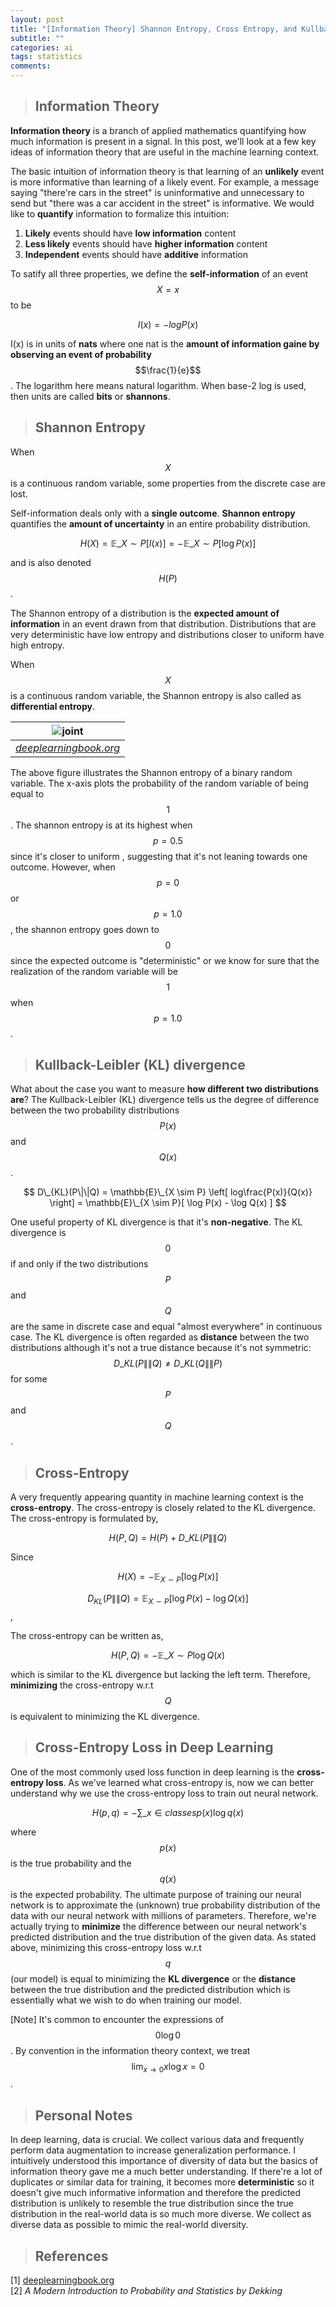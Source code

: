 ```yaml
---
layout: post
title: "[Information Theory] Shannon Entropy, Cross Entropy, and Kullback-Leibler(KL) Divergence"
subtitle: ""
categories: ai
tags: statistics
comments:
---
```


> ## Information Theory

**Information theory** is a branch of applied mathematics quantifying how much information is present in a signal. In this post, we'll look at a few key ideas of information theory that are useful in the machine learning context.

The basic intuition of information theory is that learning of an **unlikely** event is more informative than learning of a likely event. For example, a message saying "there're cars in the street" is uninformative and unnecessary to send but "there was a car accident in the street" is informative. We would like to **quantify** information to formalize this intuition:

1. **Likely** events should have **low information** content
2. **Less likely** events should have **higher information** content
3. **Independent** events should have **additive** information

To satify all three properties, we define the **self-information** of an event $$X=x$$ to be

$$ I(x) = -logP(x) $$

I(x) is in units of **nats** where one nat is the **amount of information gaine by observing an event of probability** $$\frac{1}{e}$$. The logarithm here means natural logarithm. When base-2 log is used, then units are called **bits** or **shannons**.

> ## Shannon Entropy

When $$X$$ is a continuous random variable, some properties from the discrete case are lost.

Self-information deals only with a **single outcome**. **Shannon entropy** quantifies the **amount of uncertainty** in an entire probability distribution.

$$ H(X) = \mathbb{E}\_{X \sim P}[ I(x) ] = -\mathbb{E}\_{X \sim P}[ \log P(x) ] $$

and is also denoted $$H(P)$$.

The Shannon entropy of a distribution is the **expected amount of information** in an event drawn from that distribution. Distributions that are very deterministic have low entropy and distributions closer to uniform have high entropy.

When $$X$$ is a continuous random variable, the Shannon entropy is also called as **differential entropy**.

|              ![joint](/assets/img/statistics/images/shannon.png)              |
| :---------------------------------------------------------------------------: |
| _[deeplearningbook.org](https://www.deeplearningbook.org/contents/prob.html)_ |

The above figure illustrates the Shannon entropy of a binary random variable. The x-axis plots the probability of the random variable of being equal to $$1$$. The shannon entropy is at its highest when $$p=0.5$$ since it's closer to uniform , suggesting that it's not leaning towards one outcome. However, when $$p=0$$ or $$p=1.0$$, the shannon entropy goes down to $$0$$ since the expected outcome is "deterministic" or we know for sure that the realization of the random variable will be $$1$$ when $$p=1.0$$.

> ## Kullback-Leibler (KL) divergence

What about the case you want to measure **how different two distributions are**? The Kullback-Leibler (KL) divergence tells us the degree of difference between the two probability distributions $$P(x)$$ and $$Q(x)$$.

$$ D\_{KL}(P\|\|Q) = \mathbb{E}\_{X \sim P} \left[ log\frac{P(x)}{Q(x)} \right] = \mathbb{E}\_{X \sim P}[ \log P(x) - \log Q(x) ] $$

One useful property of KL divergence is that it's **non-negative**. The KL divergence is $$0$$ if and only if the two distributions $$P$$ and $$Q$$ are the same in discrete case and equal "almost everywhere" in continuous case. The KL divergence is often regarded as **distance** between the two distributions although it's not a true distance because it's not symmetric: $$D\_{KL}(P\|\|Q) \neq D\_{KL}(Q\|\|P)$$ for some $$P$$ and $$Q$$.

> ## Cross-Entropy

A very frequently appearing quantity in machine learning context is the **cross-entropy**. The cross-entropy is closely related to the KL divergence. The cross-entropy is formulated by,

$$ H(P,Q) = H(P) + D\_{KL}(P\|\|Q) $$

Since

$$H(X) = -\mathbb{E}_{X \sim P}[\log P(x)]$$

$$D_{KL}(P\|\|Q) = \mathbb{E}_{X \sim P}[\log P(x) - \log Q(x)]$$,

The cross-entropy can be written as,

$$ H(P,Q) = -\mathbb{E}\_{X \sim P}\log Q(x) $$

which is similar to the KL divergence but lacking the left term. Therefore, **minimizing** the cross-entropy w.r.t $$Q$$ is equivalent to minimizing the KL divergence.

> ## Cross-Entropy Loss in Deep Learning

One of the most commonly used loss function in deep learning is the **cross-entropy loss**. As we've learned what cross-entropy is, now we can better understand why we use the cross-entropy loss to train out neural network.

$$ H(p,q) = -\sum\_{x \in classes}p(x)\log q(x) $$

where $$p(x)$$ is the true probability and the $$q(x)$$ is the expected probability. The ultimate purpose of training our neural network is to approximate the (unknown) true probability distribution of the data with our neural network with millions of parameters. Therefore, we're actually trying to **minimize** the difference between our neural network's predicted distribution and the true distribution of the given data. As stated above, minimizing this cross-entropy loss w.r.t $$q$$ (our model) is equal to minimizing the **KL divergence** or the **distance** between the true distribution and the predicted distribution which is essentially what we wish to do when training our model.

[Note] It's common to encounter the expressions of $$0\log0$$. By convention in the information theory context, we treat $$\lim_{x \rightarrow 0}x \log x=0$$.

> ## Personal Notes

In deep learning, data is crucial. We collect various data and frequently perform data augmentation to increase generalization performance. I intuitively understood this importance of diversity of data but the basics of information theory gave me a much better understanding. If there're a lot of duplicates or similar data for training, it becomes more **deterministic** so it doesn't give much informative information and therefore the predicted distribution is unlikely to resemble the true distribution since the true distribution in the real-world data is so much more diverse. We collect as diverse data as possible to mimic the real-world diversity.

> ## References

[1] [deeplearningbook.org](https://www.deeplearningbook.org/)  
[2] _A Modern Introduction to Probability and Statistics by Dekking_
